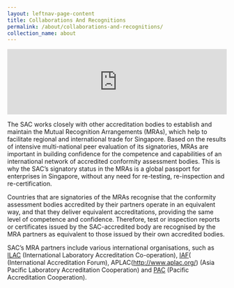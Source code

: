 ```yaml
---
layout: leftnav-page-content
title: Collaborations And Recognitions
permalink: /about/collaborations-and-recognitions/
collection_name: about
---
```


<iframe style="width:660px;height:auto;max-width:100%;" src="https://www.youtube.com/embed/4bbuKr3lweQ" frameborder="0" allowfullscreen></iframe>

The SAC works closely with other accreditation bodies to establish and maintain the Mutual Recognition Arrangements (MRAs), which help to facilitate regional and international trade for Singapore. Based on the results of intensive multi-national peer evaluation of its signatories, MRAs are important in building confidence for the competence and capabilities of an international network of accredited conformity assessment bodies. This is why the SAC’s signatory status in the MRAs is a global passport for enterprises in Singapore, without any need for re-testing, re-inspection and re-certification. 
 
Countries that are signatories of the MRAs recognise that the conformity assessment bodies accredited by their partners operate in an equivalent way, and that they deliver equivalent accreditations, providing the same level of competence and confidence. Therefore, test or inspection reports or certificates issued by the SAC-accredited body are recognised by the MRA partners as equivalent to those issued by their own accredited bodies.

SAC’s MRA partners include various international organisations, such as [ILAC](http://www.ilac.org/) (International Laboratory Accreditation Co-operation), [IAF](http://www.iaf.nu/)( (International Accreditation Forum), APLAC(http://www.aplac.org/) (Asia Pacific Laboratory Accreditation Cooperation) and [PAC](http://www.apec-pac.org/) (Pacific Accreditation Cooperation). 
